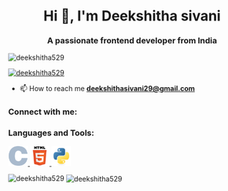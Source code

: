 

<h1 align="center">Hi 👋, I'm Deekshitha sivani</h1>
<h3 align="center">A passionate frontend developer from India</h3>

<p align="left"> <img src="https://komarev.com/ghpvc/?username=deekshitha529&label=Profile%20views&color=0e75b6&style=flat" alt="deekshitha529" /> </p>

<p align="left"> <a href="https://github.com/ryo-ma/github-profile-trophy"><img src="https://github-profile-trophy.vercel.app/?username=deekshitha529" alt="deekshitha529" /></a> </p>

- 📫 How to reach me **deekshithasivani29@gmail.com**

<h3 align="left">Connect with me:</h3>
<p align="left">
</p>

<h3 align="left">Languages and Tools:</h3>
<p align="left"> <a href="https://www.cprogramming.com/" target="_blank" rel="noreferrer"> <img src="https://raw.githubusercontent.com/devicons/devicon/master/icons/c/c-original.svg" alt="c" width="40" height="40"/> </a> <a href="https://www.w3.org/html/" target="_blank" rel="noreferrer"> <img src="https://raw.githubusercontent.com/devicons/devicon/master/icons/html5/html5-original-wordmark.svg" alt="html5" width="40" height="40"/> </a> <a href="https://www.python.org" target="_blank" rel="noreferrer"> <img src="https://raw.githubusercontent.com/devicons/devicon/master/icons/python/python-original.svg" alt="python" width="40" height="40"/> </a> </p>

<p><img align="left" src="https://github-readme-stats.vercel.app/api/top-langs?username=deekshitha529&show_icons=true&locale=en&layout=compact" alt="deekshitha529" /></p>

<p>&nbsp;<img align="center" src="https://github-readme-stats.vercel.app/api?username=deekshitha529&show_icons=true&locale=en" alt="deekshitha529" /></p>

